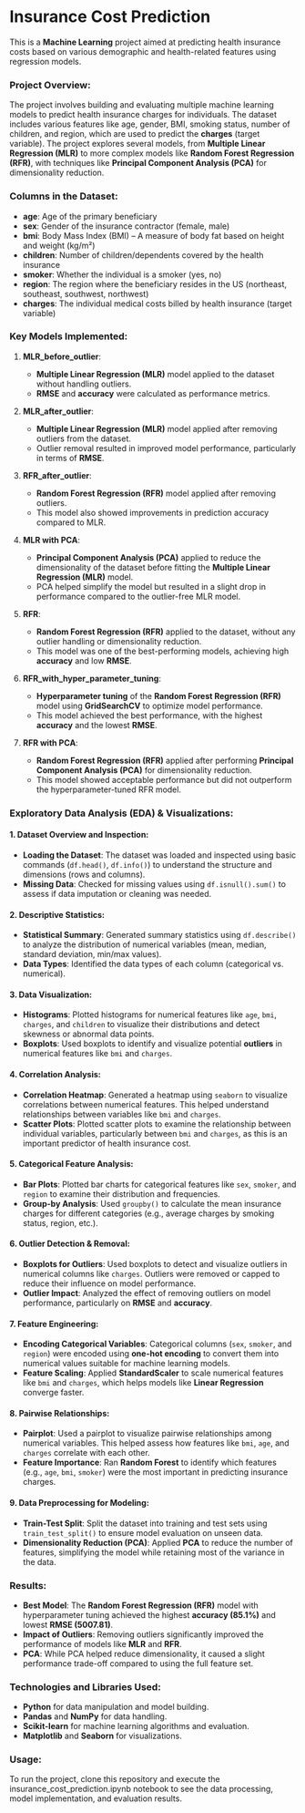 # Insurance Cost Prediction

This is a **Machine Learning** project aimed at predicting health insurance costs based on various demographic and health-related features using regression models.

### **Project Overview:**
The project involves building and evaluating multiple machine learning models to predict health insurance charges for individuals. The dataset includes various features like age, gender, BMI, smoking status, number of children, and region, which are used to predict the **charges** (target variable). The project explores several models, from **Multiple Linear Regression (MLR)** to more complex models like **Random Forest Regression (RFR)**, with techniques like **Principal Component Analysis (PCA)** for dimensionality reduction.

### **Columns in the Dataset:**
- **age**: Age of the primary beneficiary
- **sex**: Gender of the insurance contractor (female, male)
- **bmi**: Body Mass Index (BMI) – A measure of body fat based on height and weight (kg/m²)
- **children**: Number of children/dependents covered by the health insurance
- **smoker**: Whether the individual is a smoker (yes, no)
- **region**: The region where the beneficiary resides in the US (northeast, southeast, southwest, northwest)
- **charges**: The individual medical costs billed by health insurance (target variable)

### **Key Models Implemented:**

1. **MLR_before_outlier**: 
   - **Multiple Linear Regression (MLR)** model applied to the dataset without handling outliers.
   - **RMSE** and **accuracy** were calculated as performance metrics.
   
2. **MLR_after_outlier**: 
   - **Multiple Linear Regression (MLR)** model applied after removing outliers from the dataset. 
   - Outlier removal resulted in improved model performance, particularly in terms of **RMSE**.

3. **RFR_after_outlier**:
   - **Random Forest Regression (RFR)** model applied after removing outliers.
   - This model also showed improvements in prediction accuracy compared to MLR.

4. **MLR with PCA**: 
   - **Principal Component Analysis (PCA)** applied to reduce the dimensionality of the dataset before fitting the **Multiple Linear Regression (MLR)** model.
   - PCA helped simplify the model but resulted in a slight drop in performance compared to the outlier-free MLR model.

5. **RFR**: 
   - **Random Forest Regression (RFR)** applied to the dataset, without any outlier handling or dimensionality reduction.
   - This model was one of the best-performing models, achieving high **accuracy** and low **RMSE**.

6. **RFR_with_hyper_parameter_tuning**:
   - **Hyperparameter tuning** of the **Random Forest Regression (RFR)** model using **GridSearchCV** to optimize model performance.
   - This model achieved the best performance, with the highest **accuracy** and the lowest **RMSE**.

7. **RFR with PCA**:
   - **Random Forest Regression (RFR)** applied after performing **Principal Component Analysis (PCA)** for dimensionality reduction.
   - This model showed acceptable performance but did not outperform the hyperparameter-tuned RFR model.

### **Exploratory Data Analysis (EDA) & Visualizations:**

#### **1. Dataset Overview and Inspection:**
   - **Loading the Dataset**: The dataset was loaded and inspected using basic commands (`df.head()`, `df.info()`) to understand the structure and dimensions (rows and columns).
   - **Missing Data**: Checked for missing values using `df.isnull().sum()` to assess if data imputation or cleaning was needed.

#### **2. Descriptive Statistics:**
   - **Statistical Summary**: Generated summary statistics using `df.describe()` to analyze the distribution of numerical variables (mean, median, standard deviation, min/max values).
   - **Data Types**: Identified the data types of each column (categorical vs. numerical).

#### **3. Data Visualization:**
   - **Histograms**: Plotted histograms for numerical features like `age`, `bmi`, `charges`, and `children` to visualize their distributions and detect skewness or abnormal data points.
   - **Boxplots**: Used boxplots to identify and visualize potential **outliers** in numerical features like `bmi` and `charges`.

#### **4. Correlation Analysis:**
   - **Correlation Heatmap**: Generated a heatmap using `seaborn` to visualize correlations between numerical features. This helped understand relationships between variables like `bmi` and `charges`.
   - **Scatter Plots**: Plotted scatter plots to examine the relationship between individual variables, particularly between `bmi` and `charges`, as this is an important predictor of health insurance cost.

#### **5. Categorical Feature Analysis:**
   - **Bar Plots**: Plotted bar charts for categorical features like `sex`, `smoker`, and `region` to examine their distribution and frequencies.
   - **Group-by Analysis**: Used `groupby()` to calculate the mean insurance charges for different categories (e.g., average charges by smoking status, region, etc.).

#### **6. Outlier Detection & Removal:**
   - **Boxplots for Outliers**: Used boxplots to detect and visualize outliers in numerical columns like `charges`. Outliers were removed or capped to reduce their influence on model performance.
   - **Outlier Impact**: Analyzed the effect of removing outliers on model performance, particularly on **RMSE** and **accuracy**.

#### **7. Feature Engineering:**
   - **Encoding Categorical Variables**: Categorical columns (`sex`, `smoker`, and `region`) were encoded using **one-hot encoding** to convert them into numerical values suitable for machine learning models.
   - **Feature Scaling**: Applied **StandardScaler** to scale numerical features like `bmi` and `charges`, which helps models like **Linear Regression** converge faster.

#### **8. Pairwise Relationships:**
   - **Pairplot**: Used a pairplot to visualize pairwise relationships among numerical variables. This helped assess how features like `bmi`, `age`, and `charges` correlate with each other.
   - **Feature Importance**: Ran **Random Forest** to identify which features (e.g., `age`, `bmi`, `smoker`) were the most important in predicting insurance charges.

#### **9. Data Preprocessing for Modeling:**
   - **Train-Test Split**: Split the dataset into training and test sets using `train_test_split()` to ensure model evaluation on unseen data.
   - **Dimensionality Reduction (PCA)**: Applied **PCA** to reduce the number of features, simplifying the model while retaining most of the variance in the data.

### **Results:**
- **Best Model**: The **Random Forest Regression (RFR)** model with hyperparameter tuning achieved the highest **accuracy (85.1%)** and lowest **RMSE (5007.81)**.
- **Impact of Outliers**: Removing outliers significantly improved the performance of models like **MLR** and **RFR**.
- **PCA**: While PCA helped reduce dimensionality, it caused a slight performance trade-off compared to using the full feature set.

### **Technologies and Libraries Used:**
- **Python** for data manipulation and model building.
- **Pandas** and **NumPy** for data handling.
- **Scikit-learn** for machine learning algorithms and evaluation.
- **Matplotlib** and **Seaborn** for visualizations.

### **Usage:**
To run the project, clone this repository and execute the insurance_cost_prediction.ipynb notebook to see the data processing, model implementation, and evaluation results.
